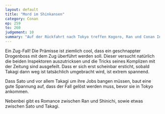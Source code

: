 ```yaml
---
layout: default
title: "Mord im Shinkansen"
category: Conan
ep: 259
to: 260
judgement: 10
summary: "Auf der Rückfahrt nach Tokyo treffen Kogoro, Ran und Conan Inspektor Takagi und Sato im Shinkansen. Diese überführen einen Drogenringboss nach Tokyo, der auf keinen Fall entwischen darf."
---
```


Ein Zug-Fall! Die Prämisse ist ziemlich cool, dass ein geschnappter Drogenboss mit dem Zug überführt werden soll. Dieser
versucht natürlich die beiden Inspektoren auszutricksen und die Tricks seines Komplizen mit der Zeitung sind ausgefeilt.
Dass er sich erst scheinbar ersticht, sobald Takagi dann weg ist tatsächlich umgebracht wird, ist extrem spannend.

Dass Sato und vor allem Takagi um ihre Jobs bangen müssen, baut eine gute Spannung auf, dass der Fall gelöst werden
muss, bevor sie in Tokyo ankommen.

Nebenbei gibt es Romance zwischen Ran und Shinichi, sowie etwas zwischen Sato und Takagi.